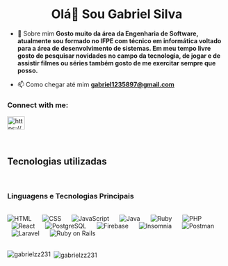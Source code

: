 <h1 align="center">Olá👋 Sou Gabriel Silva</h1>

- 💬 Sobre mim **Gosto muito da área da Engenharia de Software, atualmente sou formado no IFPE com técnico em informática voltado para a área de desenvolvimento de sistemas. Em meu tempo livre gosto de pesquisar novidades no campo da tecnologia, de jogar e de assistir filmes ou séries também gosto de me exercitar sempre que posso.**

- 📫 Como chegar até mim **gabriel1235897@gmail.com**

<h3 align="left">Connect with me:</h3>
<p align="left">
<a href="https://linkedin.com/in/https://www.linkedin.com/in/gabriel-silva-0b1010/" target="blank"><img align="center" src="https://raw.githubusercontent.com/rahuldkjain/github-profile-readme-generator/master/src/images/icons/Social/linked-in-alt.svg" alt="https://www.linkedin.com/in/gabriel-silva-0b1010/" height="30" width="40" /></a>
</p>
<br/>

## Tecnologias utilizadas

<br/>

### Linguagens e Tecnologias Principais

<br/>

<div>
  <img style="margin: 0 10px 0 0" src="https://img.shields.io/badge/HTML5-E34F26?style=for-the-badge&logo=html5&logoColor=white" alt="HTML">
  <img style="margin: 0 10px 0" src="https://img.shields.io/badge/CSS3-1572B6?style=for-the-badge&logo=css3&logoColor=white" alt="CSS">
  <img style="margin: 0 10px 0" src="https://img.shields.io/badge/JavaScript-323330?style=for-the-badge&logo=javascript&logoColor=F7DF1E" alt="JavaScript">
  <img style="margin: 0 10px 0" src="https://img.shields.io/badge/java-%23ED8B00.svg?style=for-the-badge&logo=java&logoColor=white" alt="Java">
  <img style="margin: 0 10px 0" src="https://img.shields.io/badge/Ruby-CC342D?style=for-the-badge&logo=ruby&logoColor=white" alt="Ruby">
  <img style="margin: 0 10px 0" src="https://img.shields.io/badge/PHP-777BB4?style=for-the-badge&logo=php&logoColor=white" alt="PHP">
  <img style="margin: 0 10px 0" src="https://img.shields.io/badge/React-20232A?style=for-the-badge&logo=react&logoColor=61DAFB" alt="React">
  <img style="margin: 0 10px 0" src="https://img.shields.io/badge/PostgreSQL-316192?style=for-the-badge&logo=postgresql&logoColor=white" alt="PostgreSQL">
  <img style="margin: 0 10px 0" src="https://img.shields.io/badge/firebase-ffca28?style=for-the-badge&logo=firebase&logoColor=white" alt="Firebase">
  <img style="margin: 0 10px 0" src="https://img.shields.io/badge/Insomnia-5849be?style=for-the-badge&logo=Insomnia&logoColor=white" alt="Insomnia">
  <img style="margin: 0 10px 0" src="https://img.shields.io/badge/Postman-FF6C37?style=for-the-badge&logo=Postman&logoColor=white" alt="Postman">
  <img style="margin: 0 10px 0" src="https://img.shields.io/badge/Laravel-FF2D20?style=for-the-badge&logo=laravel&logoColor=white" alt="Laravel">
  <img style="margin: 0 10px 0" src="https://img.shields.io/badge/Ruby_on_Rails-CC0000?style=for-the-badge&logo=ruby-on-rails&logoColor=white" alt="Ruby on Rails">
</div>

<br/>

<p><img align="left" src="https://github-readme-stats.vercel.app/api/top-langs?username=gabrielzz231&show_icons=true&locale=en&layout=compact" alt="gabrielzz231" /></p>

<p>&nbsp;<img align="center" src="https://github-readme-stats.vercel.app/api?username=gabrielzz231&show_icons=true&locale=en" alt="gabrielzz231" /></p>




